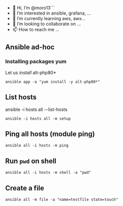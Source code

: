 - 👋 Hi, I’m @moro13```
- 👀 I’m interested in ansible, grafana, ...
- 🌱 I’m currently learning aws, awx...
- 💞️ I’m looking to collaborate on ...
- 📫 How to reach me ...

<!---
moro13/moro13 is a ✨ special ✨ repository because its `README.md` (this file) appears on your GitHub profile.
You can click the Preview link to take a look at your changes.
--->


## Ansible ad-hoc

### Installing packages yum 

Let us *install* alt-php80*

```
ansible app -a "yum install -y alt-php80*"
```

## List hosts

ansible -i hosts all --list-hosts

```
ansible -i hosts all -m setup
```

## Ping all hosts (module ping)

```
ansible all -i hosts -m ping
```

## Run `pwd` on shell

```
ansible all -i hosts -m shell -a "pwd" 
```

##  Create a file 

```
ansible all -m file -a "name=testfile state=touch"
```

